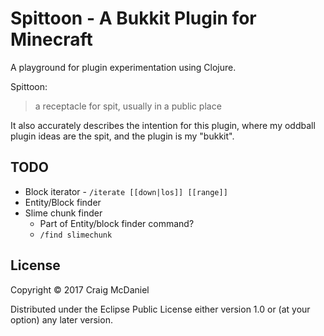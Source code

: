 # Spittoon - A Bukkit Plugin for Minecraft

A playground for plugin experimentation using Clojure.

Spittoon:
> a receptacle for spit, usually in a public place

It also accurately describes the intention for this plugin, where my oddball
plugin ideas are the spit, and the plugin is my "bukkit".

## TODO

* Block iterator - `/iterate [[down|los]] [[range]]`
* Entity/Block finder
* Slime chunk finder
  * Part of Entity/block finder command?
  * `/find slimechunk`

## License

Copyright © 2017 Craig McDaniel

Distributed under the Eclipse Public License either version 1.0 or (at
your option) any later version.
